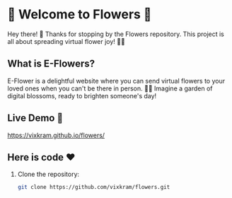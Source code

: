 # 🌸 Welcome to Flowers 🌼

Hey there! 👋 Thanks for stopping by the Flowers repository. This project is all about spreading virtual flower joy! 🌺💐

## What is E-Flowers?

E-Flower is a delightful website where you can send virtual flowers to your loved ones when you can't be there in person. 🌷✨ Imagine a garden of digital blossoms, ready to brighten someone's day!

## Live Demo 🚀

https://vixkram.github.io/flowers/

## Here is code ❤️

1. Clone the repository:
   ```bash
   git clone https://github.com/vixkram/flowers.git

